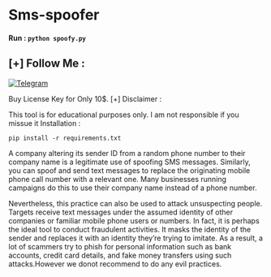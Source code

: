 # Sms-spoofer
#### Run : `python spoofy.py`


## [+] Follow Me :

[![Telegram](https://img.shields.io/badge/Chat-Telegram-blue?style=for-the-badge&logo=telegram)](https://t.me/akaprachanda)


Buy License Key for Only 10$.
[+] Disclaimer :

This tool is for educational purposes only. I am not responsible if you missue it
Installation :

    pip install -r requirements.txt
<p>
A company altering its sender ID from a random phone number to their company name is a legitimate use of spoofing SMS messages. Similarly, you can spoof and send text messages to replace the originating mobile phone call number with a relevant one. Many businesses running campaigns do this to use their company name instead of a phone number.</p>
<p>
Nevertheless, this practice can also be used to attack unsuspecting people. Targets receive text messages under the assumed identity of other companies or familiar mobile phone users or numbers. In fact, it is perhaps the ideal tool to conduct fraudulent activities. It masks the identity of the sender and replaces it with an identity they’re trying to imitate. As a result, a lot of scammers try to phish for personal information such as bank accounts, credit card details, and fake money transfers using such attacks.However we donot recommend to do any evil practices.
</p>

